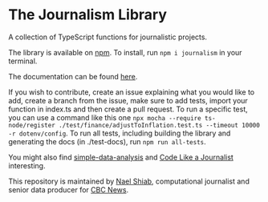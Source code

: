 # The Journalism Library

A collection of TypeScript functions for journalistic projects.

The library is available on [npm](https://www.npmjs.com/package/journalism). To install, run `npm i journalism` in your terminal.

The documentation can be found [here](https://nshiab.github.io/journalism/).

If you wish to contribute, create an issue explaining what you would like to add, create a branch from the issue, make sure to add tests, import your function in index.ts and then create a pull request. To run a specific test, you can use a command like this one `npx mocha --require ts-node/register ./test/finance/adjustToInflation.test.ts --timeout 10000 -r dotenv/config`. To run all tests, including building the library and generating the docs (in ./test-docs), run `npm run all-tests`.

You might also find [simple-data-analysis](https://github.com/nshiab/simple-data-analysis) and [Code Like a Journalist](https://github.com/nshiab/code-like-a-journalist) interesting.

This repository is maintained by [Nael Shiab](http://naelshiab.com/), computational journalist and senior data producer for [CBC News](https://www.cbc.ca/news).
